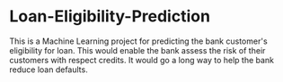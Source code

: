 # Loan-Eligibility-Prediction

This is a Machine Learning project for predicting the bank customer's eligibility for loan. This would enable the bank assess the risk of their customers with respect credits. It would go a long way to help the bank reduce loan defaults. 
